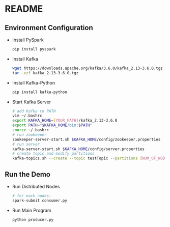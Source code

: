 # README #
## Environment Configuration ##
* Install PySpark
    ```bash
    pip install pyspark
    ```
* Install Kafka
    ```bash
    wget https://downloads.apache.org/kafka/3.6.0/kafka_2.13-3.6.0.tgz
    tar -xzf kafka_2.13-3.6.0.tgz
    ```
* Install Kafka-Python
    ```bash
    pip install kafka-python
    ```
* Start Kafka Server
    ```bash
    # add Kafka to PATH
    vim ~/.bashrc
    export KAFKA_HOME=[YOUR_PATH]/kafka_2.13-3.6.0
    export PATH="$KAFKA_HOME/bin:$PATH"
    source ~/.bashrc
    # run zookeeper
    zookeeper-server-start.sh $KAFKA_HOME/config/zookeeper.properties
    # run server
    kafka-server-start.sh $KAFKA_HOME/config/server.properties
    # create topic and modify partitions
    kafka-topics.sh --create --topic testTopic --partitions [NUM_OF_NODES] --replication-factor 1 --bootstrap-server localhost:9092
    ```
## Run the Demo ##
* Run Distributed Nodes
    ```bash
    # for each nodes:
    spark-submit consumer.py
    ```
* Run Main Program
    ```bash
    python producer.py
    ```
